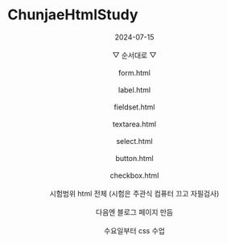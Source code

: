 # ChunjaeHtmlStudy

<div align = "center"> 2024-07-15 </div>

<div align = "center">
<br>
▽ 순서대로 ▽
</br>
<br>
form.html
</br>
<br>
label.html
</br>
<br>
fieldset.html
</br>
<br>
textarea.html
</br>
<br>
select.html
</br>
<br>
button.html
</br>
<br>
checkbox.html
</br>

<br>
시험범위 html 전체 (시험은 주관식 컴퓨터 끄고 자필검사)
</br>
<br>
다음엔 블로그 페이지 만듬
</br>
<br>
수요일부터 css 수업
</br>
</div>
